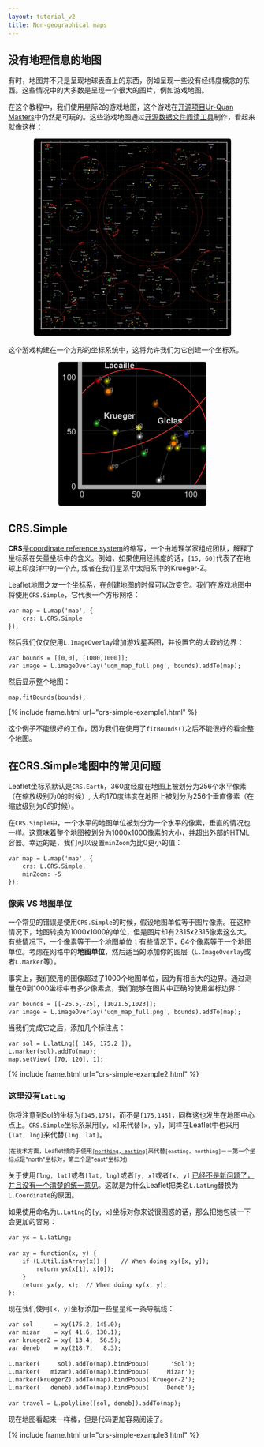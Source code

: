 ```yaml
---
layout: tutorial_v2
title: Non-geographical maps
---
```


<style>
iframe {
    border: 1px solid #ccc;
    border-radius: 5px;
}
</style>

## 没有地理信息的地图

有时，地图并不只是呈现地球表面上的东西，例如呈现一些没有经纬度概念的东西。这些情况中的大多数是呈现一个很大的图片，例如游戏地图。

在这个教程中，我们使用星际2的游戏地图，这个游戏在[开源项目Ur-Quan Masters](https://en.wikipedia.org/wiki/Star_Control_II#The_Ur-Quan_Masters)中仍然是可玩的。这些游戏地图通过[开源数据文件阅读工具](http://www.highprogrammer.com/alan/games/video/uqm/index.html)制作，看起来就像这样：

<center>
<img src="uqm_map_400px.png" style="border: 1px solid #ccc; border-radius: 5px" /><br/>
</center>

这个游戏构建在一个方形的坐标系统中，这将允许我们为它创建一个坐标系。

<center>
<img src="uqm_map_detail.png" style="border: 1px solid #ccc; border-radius: 5px" /><br/>
</center>


## CRS.Simple

**CRS**是[coordinate reference system](https://en.wikipedia.org/wiki/Spatial_reference_system)的缩写，一个由地理学家组成团队，解释了坐标系在矢量坐标中的含义。例如，如果使用经纬度的话，`[15, 60]`代表了在地球上印度洋中的一个点, 或者在我们星系中太阳系中的Krueger-Z。

Leaflet地图之友一个坐标系，在创建地图的时候可以改变它。我们在游戏地图中将使用`CRS.Simple`，它代表一个方形网格：

	var map = L.map('map', {
		crs: L.CRS.Simple
	});

然后我们仅仅使用`L.ImageOverlay`增加游戏星系图，并设置它的*大致*的边界：

	var bounds = [[0,0], [1000,1000]];
	var image = L.imageOverlay('uqm_map_full.png', bounds).addTo(map);

然后显示整个地图：

	map.fitBounds(bounds);

{% include frame.html url="crs-simple-example1.html" %}

这个例子不能很好的工作，因为我们在使用了`fitBounds()`之后不能很好的看全整个地图。


## 在CRS.Simple地图中的常见问题

Leaflet坐标系默认是`CRS.Earth`，360度经度在地图上被划分为256个水平像素（在缩放级别为0的时候）, 大约170度纬度在地图上被划分为256个垂直像素（在缩放级别为0的时候）。 

在`CRS.Simple`中，一个水平的地图单位被划分为一个水平的像素，垂直的情况也一样。这意味着整个地图被划分为1000x1000像素的大小，并超出外部的HTML容器。幸运的是，我们可以设置`minZoom`为比0更小的值：

	var map = L.map('map', {
		crs: L.CRS.Simple,
		minZoom: -5
	});

### 像素 VS 地图单位

一个常见的错误是使用`CRS.Simple`的时候，假设地图单位等于图片像素。在这种情况下，地图转换为1000x1000的单位，但是图片却有2315x2315像素这么大。有些情况下，一个像素等于一个地图单位；有些情况下，64个像素等于一个地图单位。考虑在网格中的**地图单位**，然后适当的添加你的图层（`L.ImageOverlay`或者`L.Marker`等）。

事实上，我们使用的图像超过了1000个地图单位，因为有相当大的边界。通过测量在0到1000坐标中有多少像素点，我们能够在图片中正确的使用坐标边界：

	var bounds = [[-26.5,-25], [1021.5,1023]];
	var image = L.imageOverlay('uqm_map_full.png', bounds).addTo(map);

当我们完成它之后，添加几个标注点：

	var sol = L.latLng([ 145, 175.2 ]);
	L.marker(sol).addTo(map);
	map.setView( [70, 120], 1);

{% include frame.html url="crs-simple-example2.html" %}

### 这里没有`LatLng`

你将注意到Sol的坐标为`[145,175]`，而不是`[175,145]`，同样这也发生在地图中心点上。`CRS.Simple`坐标系采用`[y, x]`来代替`[x, y]`，同样在Leaflet中也采用`[lat, lng]`来代替`[lng, lat]`。

<small>(在技术方面，Leaflet倾向于使用[`[northing, easting]`](https://en.wikipedia.org/wiki/Easting_and_northing)来代替`[easting, northing]`－－第一个坐标点是"north"坐标对，第二个是"east"坐标对)</small>

关于使用`[lng, lat]`或者`[lat, lng]`或者`[y, x]`或者`[x, y]` [已经不是新问题了，并且没有一个清楚的统一意见](http://www.macwright.org/lonlat/)。这就是为什么Leaflet把类名`L.LatLng`替换为`L.Coordinate`的原因。

如果使用命名为`L.LatLng`的`[y, x]`坐标对你来说很困惑的话，那么把她包装一下会更加的容易：

	var yx = L.latLng;

	var xy = function(x, y) {
		if (L.Util.isArray(x)) {    // When doing xy([x, y]);
			return yx(x[1], x[0]);
		}
		return yx(y, x);  // When doing xy(x, y);
	};

现在我们使用`[x, y]`坐标添加一些星星和一条导航线：

	var sol      = xy(175.2, 145.0);
	var mizar    = xy( 41.6, 130.1);
	var kruegerZ = xy( 13.4,  56.5);
	var deneb    = xy(218.7,   8.3);

	L.marker(     sol).addTo(map).bindPopup(      'Sol');
	L.marker(   mizar).addTo(map).bindPopup(    'Mizar');
	L.marker(kruegerZ).addTo(map).bindPopup('Krueger-Z');
	L.marker(   deneb).addTo(map).bindPopup(    'Deneb');

	var travel = L.polyline([sol, deneb]).addTo(map);

现在地图看起来一样棒，但是代码更加容易阅读了。

{% include frame.html url="crs-simple-example3.html" %}

